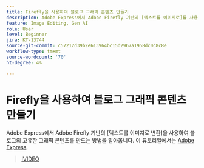 ```yaml
---
title: Firefly을 사용하여 블로그 그래픽 콘텐츠 만들기
description: Adobe Express에서 Adobe Firefly 기반의 [텍스트를 이미지로]를 사용하여 블로그의 고유한 그래픽 콘텐츠를 만드는 방법을 알아봅니다
feature: Image Editing, Gen AI
role: User
level: Beginner
jira: KT-13744
source-git-commit: c57212d39b2e613964bc15d2967a1958dc0c8c8e
workflow-type: tm+mt
source-wordcount: '70'
ht-degree: 4%

---
```


# Firefly을 사용하여 블로그 그래픽 콘텐츠 만들기

Adobe Express에서 Adobe Firefly 기반의 [텍스트를 이미지로 변환]을 사용하여 블로그의 고유한 그래픽 콘텐츠를 만드는 방법을 알아봅니다. 이 튜토리얼에서는 [Adobe Express](https://www.adobe.com/express/).

>[!VIDEO](https://video.tv.adobe.com/v/3422408?quality=12&learn=on&hidetitle=true)
